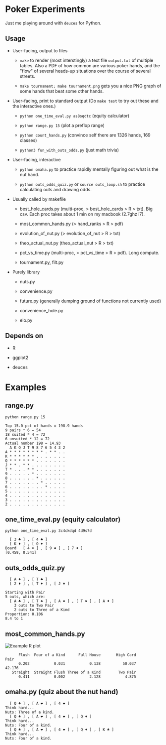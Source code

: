 Poker Experiments
========

Just me playing around with `deuces` for Python.

Usage
--------
* User-facing, output to files

    * `make` to render (most interstingly) a text file `output.txt` of
      multiple tables. Also a PDF of how common are various poker
      hands, and the "flow" of several heads-up situations over the
      course of several streets.

    * `make tournament; make tournament.png` gets you a nice PNG graph
      of some hands that beat some other hands.

* User-facing, print to standard output (Do `make test` to try out
  these and the interactive ones.)

    * `python one_time_eval.py as8sqdtc` (equity calculator)

    * `python range.py 15` (plot a preflop range)

    * `python count_hands.py` (convince self there are 1326 hands, 169
      classes)

    * `python3 fun_with_outs_odds.py` (just math trivia)

* User-facing, interactive

    * `python omaha.py` to practice rapidly mentally figuring out what
      is the nut hand.

    * `python outs_odds_quiz.py` or `source outs_loop.sh` to practice
      calculating outs and drawing odds.

* Usually called by makefile

    * best_hole_cards.py (multi-proc, > best_hole_cards > R > txt).
      Big csv. Each proc takes about 1 min on my macbook (2.7ghz i7).

    * most_common_hands.py (> hand_ranks > R > pdf)

    * evolution_of_nut.py (> evolution_of_nut > R > txt)

    * theo_actual_nut.py (theo_actual_nut > R > txt)

    * pct_vs_time.py (multi-proc, > pct_vs_time > R > pdf). Long
      compute.

    * tournament.py, filt.py 

* Purely library

    * nuts.py

    * convenience.py

    * future.py (generally dumping ground of functions not currently
      used)

    * convenience_hole.py

    * elo.py

Depends on
--------

* R

* ggplot2

* deuces




Examples
========

range.py
--------

`python range.py 15`

    Top 15.0 pct of hands = 198.9 hands
    9 pairs * 6 = 54
    18 suited * 4 = 72
    6 unsuited * 12 = 72
    Actual number 198 = 14.93
      A K Q J T 9 8 7 6 5 4 3 2
    A * * * * * * * * . * * . .
    K * * * * * * . . . . . . .
    Q * * * * * * . . . . . . .
    J * * . * * . . . . . . . .
    T * . . . * * . . . . . . .
    9 . . . . . * . . . . . . .
    8 . . . . . . * . . . . . .
    7 . . . . . . . * . . . . .
    6 . . . . . . . . * . . . .
    5 . . . . . . . . . . . . .
    4 . . . . . . . . . . . . .
    3 . . . . . . . . . . . . .
    2 . . . . . . . . . . . . .

one_time_eval.py (equity calculator)
--------

`python one_time_eval.py 3c4ckdqd 4d9s7d`

      [ 3 ♣ ] , [ 4 ♣ ]  
      [ K ♦ ] , [ Q ♦ ]  
    Board   [ 4 ♦ ] , [ 9 ♠ ] , [ 7 ♦ ]  
    [0.459, 0.541]

outs_odds_quiz.py
--------

      [ A ♠ ] , [ T ♣ ]  
      [ 2 ♦ ] , [ T ♦ ] , [ J ♠ ]  
    
    Starting with Pair
    5 outs, which are:
      [ A ♣ ] , [ T ♠ ] , [ A ❤ ] , [ T ❤ ] , [ A ♦ ]  
        3 outs to Two Pair
        2 outs to Three of a Kind
    Proportion: 0.106
    8.4 to 1

most_common_hands.py
--------

![Example R plot](https://dl.dropboxusercontent.com/u/38640281/github_img/poker-rplot.png)

          Flush  Four of a Kind      Full House       High Card            Pair 
          0.202           0.031           0.138          50.037          42.176 
       Straight  Straight Flush Three of a Kind        Two Pair 
          0.411           0.002           2.128           4.875 

omaha.py (quiz about the nut hand)
--------

      [ Q ♣ ] , [ A ❤ ] , [ 4 ❤ ]  
    Think hard... 
    Nuts: Three of a kind.
      [ Q ♣ ] , [ A ❤ ] , [ 4 ❤ ] , [ Q ♦ ]  
    Think hard... 
    Nuts: Four of a kind.
      [ Q ♣ ] , [ A ❤ ] , [ 4 ❤ ] , [ Q ♦ ] , [ K ♣ ]  
    Think hard... 
    Nuts: Four of a kind.
